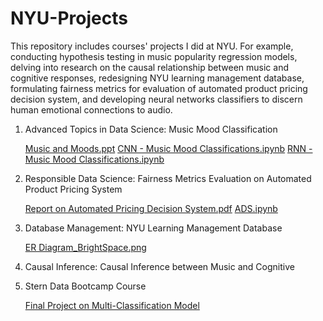 # NYU-Projects

This repository includes courses' projects I did at NYU. For example, conducting hypothesis testing in music popularity regression models, delving into research on the causal relationship between music and cognitive responses, redesigning NYU learning management database, formulating fairness metrics for evaluation of automated product pricing decision system, and developing neural networks classifiers to discern human emotional connections to audio.


1. Advanced Topics in Data Science: Music Mood Classification

   [Music and Moods.ppt](https://docs.google.com/presentation/d/1YngXLUOz2TqRwVdibbQ0SSrgAEiSyTbm-nzy09watbc/edit?usp=sharing)
   [CNN - Music Mood Classifications.ipynb](https://colab.research.google.com/drive/1Dh75RNhq0fLjnCVOTd0DWeL_QA0vZrdW?usp=sharing)
   [RNN - Music Mood Classifications.ipynb](https://colab.research.google.com/drive/1CDCpPFWViVC8gpLcMQwS80rrakTtk84r?usp=sharing)

3. Responsible Data Science: Fairness Metrics Evaluation on Automated Product Pricing System
   
   [Report on Automated Pricing Decision System.pdf](https://docs.google.com/document/d/1vjU9kkfutRWNvrZx3nVNE76wxrz_VEWoDVC8i0bKn8c/edit?usp=sharing)
   [ADS.ipynb](https://colab.research.google.com/drive/1rw_6DMpZIzXtxM0606KhlOHHapSX-Qsd?usp=sharing)


3. Database Management: NYU Learning Management Database
   
   [ER Diagram_BrightSpace.png]([https://colab.research.google.com/drive/1rw_6DMpZIzXtxM0606KhlOHHapSX-Qsd?usp=sharing](https://drive.google.com/file/d/1bIDBLS-K97-wGU_ElgzZkpUu29xFQsBd/view?usp=sharing))

 
5. Causal Inference: Causal Inference between Music and Cognitive

   
6. Stern Data Bootcamp Course
   
   [Final Project on Multi-Classification Model](https://colab.research.google.com/drive/1vfu94dwYVrCL7L3t-ZWCZeqTffwOTf8J?usp=sharing)



